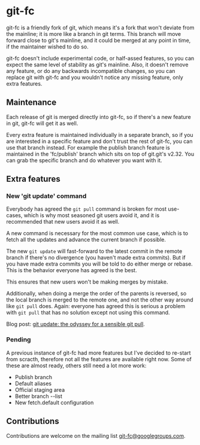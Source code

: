 # git-fc

git-fc is a friendly fork of git, which means it's a fork that won't deviate
from the mainline; it is more like a branch in git terms. This branch will move
forward close to git's mainline, and it could be merged at any point in time,
if the maintainer wished to do so.

git-fc doesn't include experimental code, or half-assed features, so you can
expect the same level of stability as git's mainline. Also, it doesn't remove
any feature, or do any backwards incompatible changes, so you can replace git
with git-fc and you wouldn't notice any missing feature, only extra features.

## Maintenance

Each release of git is merged directly into git-fc, so if there's a new feature
in git, git-fc will get it as well.

Every extra feature is maintained individually in a separate branch, so if you
are interested in a specific feature and don't trust the rest of git-fc, you can
use that branch instead. For example the publish branch feature is maintained in
the 'fc/publish' branch which sits on top of git.git's v2.32. You can grab the
specific branch and do whatever you want with it.

## Extra features

### New 'git update' command

Everybody has agreed the `git pull` command is broken for most use-cases, which
is why most seasoned git users avoid it, and it is recommended that new users
avoid it as well.

A new command is necessary for the most common use case, which is to fetch all
the updates and advance the current branch if possible.

The new `git update` will fast-forward to the latest commit in the remote
branch if there's no divergence (you haven't made extra commits). But if you
have made extra commits you will be told to do either merge or rebase. This is
the behavior everyone has agreed is the best.

This ensures that new users won't be making merges by mistake.

Additionally, when doing a merge the order of the parents is reversed, so the
local branch is merged to the remote one, and not the other way around like `git
pull` does. Again: everyone has agreed this is serious a problem with `git
pull` that has no solution except not using this command.

Blog post: [git update: the odyssey for a sensible git pull](https://felipec.wordpress.com/2021/07/05/git-update/).

### Pending

A previous instance of git-fc had more features but I've decided to re-start
from scracth, therefore not all the features are available right now. Some of
these are almost ready, others still need a lot more work:

 * Publish branch
 * Default aliases
 * Official staging area
 * Better branch --list
 * New fetch.default configuration

## Contributions

Contributions are welcome on the mailing list git-fc@googlegroups.com.

